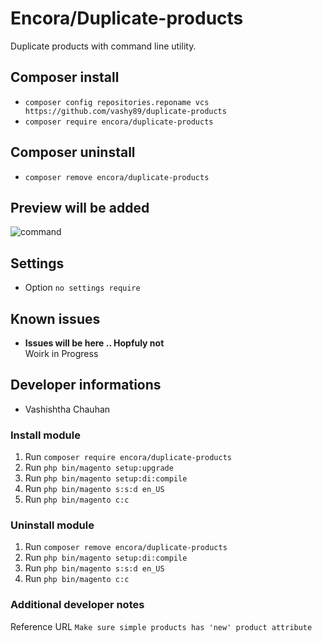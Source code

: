 # Encora/Duplicate-products

Duplicate products with command line utility.

## Composer install

- `composer config repositories.reponame vcs https://github.com/vashy89/duplicate-products`
- `composer require encora/duplicate-products`

## Composer uninstall

- `composer remove encora/duplicate-products`

## Preview will be added

![command](/readme-images/command.png "command")


## Settings

- Option `no settings require`

## Known issues

- **Issues will be here .. Hopfuly not**\
  Woirk in Progress

## Developer informations
- Vashishtha Chauhan

### Install module
1. Run `composer require encora/duplicate-products`
2. Run `php bin/magento setup:upgrade`
3. Run `php bin/magento setup:di:compile`
4. Run `php bin/magento s:s:d en_US`
5. Run `php bin/magento c:c`

### Uninstall module
1. Run `composer remove encora/duplicate-products`
2. Run `php bin/magento setup:di:compile`
3. Run `php bin/magento s:s:d en_US`
4. Run `php bin/magento c:c`

### Additional developer notes
Reference URL `Make sure simple products has 'new' product attribute`
